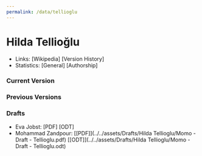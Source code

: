 ```yaml
---
permalink: /data/tellioglu
---
```


# Hilda Tellioğlu
- Links: [Wikipedia] [Version History]
- Statistics: [General] [Authorship]

### Current Version


### Previous Versions


### Drafts
- Eva Jobst: [PDF] [ODT]
- Mohammad Zandpour: [\[PDF\]](../../assets/Drafts/Hilda Tellioglu/Momo - Draft - Tellioglu.pdf) [\[ODT\]](../../assets/Drafts/Hilda Tellioglu/Momo - Draft - Tellioglu.odt)
